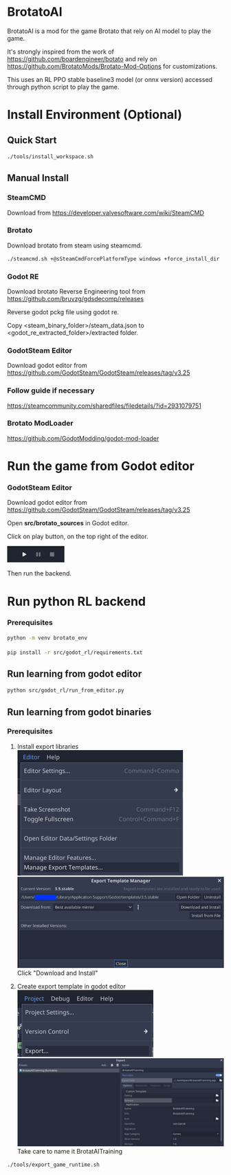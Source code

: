 # BrotatoAI
BrotatoAI is a mod for the game Brotato that rely on AI model to play the game.

It's strongly inspired from the work of https://github.com/boardengineer/botato and rely on https://github.com/BrotatoMods/Brotato-Mod-Options for customizations.

This uses an RL PPO stable baseline3 model (or onnx version) accessed through python script to play the game.

# Install Environment (Optional)

## Quick Start
```bash
./tools/install_workspace.sh
```

## Manual Install

### SteamCMD
Download from https://developer.valvesoftware.com/wiki/SteamCMD

### Brotato
Download brotato from steam using steamcmd.

```bash
./steamcmd.sh +@sSteamCmdForcePlatformType windows +force_install_dir ./brotato/ +login <your_brotato_steam_account> +app_update 1942280 validate +quit
```
### Godot RE
Download brotato Reverse Engineering tool from https://github.com/bruvzg/gdsdecomp/releases

Reverse godot pckg file using godot re.

Copy <steam_binary_folder>/steam_data.json to <godot_re_extracted_folder>/extracted folder.

### GodotSteam Editor
Download godot editor from https://github.com/GodotSteam/GodotSteam/releases/tag/v3.25

### Follow guide if necessary

https://steamcommunity.com/sharedfiles/filedetails/?id=2931079751

### Brotato ModLoader

https://github.com/GodotModding/godot-mod-loader

# Run the game from Godot editor

### GodotSteam Editor
Download godot editor from https://github.com/GodotSteam/GodotSteam/releases/tag/v3.25

Open **src/brotato_sources** in Godot editor.

Click on play button, on the top right of the editor.

![play_project.png](doc/play_project.png)

Then run the backend.

# Run python RL backend

### Prerequisites
```bash
python -m venv brotato_env

pip install -r src/godot_rl/requirements.txt
```

## Run learning from godot editor
```bash
python src/godot_rl/run_from_editor.py
```

## Run learning from godot binaries

### Prerequisites

1. Install export libraries
![manage_export_templates.png](doc/export/manage_export_templates.png)
![export_template_setup.png](doc/export/export_template_setup.png)
Click "Download and Install" 

2. Create export template in godot editor
![export_menu.png](doc/export/export_menu.png)
![create_preset.png](doc/export/create_preset.png)
Take care to name it BrotatAITraining

```bash
./tools/export_game_runtime.sh
```


